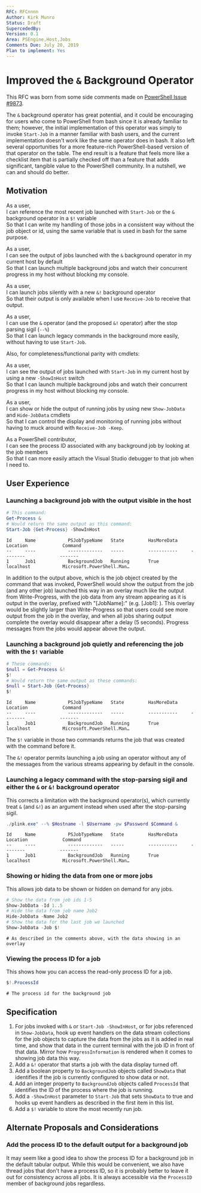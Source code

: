 ```yaml
---
RFC: RFCnnnn
Author: Kirk Munro
Status: Draft
SupercededBy: 
Version: 0.1
Area: PSEngine,Host,Jobs
Comments Due: July 20, 2019
Plan to implement: Yes
---
```


# Improved the `&` Background Operator

This RFC was born from some side comments made on [PowerShell Issue #9873](https://github.com/PowerShell/PowerShell/issues/9873#issuecomment-501289658).

The `&` background operator has great potential, and it could be encouraging
for users who come to PowerShell from bash since it is already familiar to
them; however, the initial implementation of this operator was simply to
invoke `Start-Job` in a manner familiar with bash users, and the current
implementation doesn't work like the same operator does in bash. It also left
several opportunities for a more feature-rich PowerShell-based version of that
operator on the table. The end result is a feature that feels more like a
checklist item that is partially checked off than a feature that adds
significant, tangible value to the PowerShell community. In a nutshell, we can
and should do better.

## Motivation

As a user,<br/>
I can reference the most recent job launched with `Start-Job` or the `&` background operator in a `$!` variable<br/>
So that I can write my handling of those jobs in a consistent way without the job object or id, using the same variable that is used in bash for the same purpose.

As a user,<br/>
I can see the output of jobs launched with the `&` background operator in my current host by default<br/>
So that I can launch multiple background jobs and watch their concurrent progress in my host without blocking my console.

As a user,<br/>
I can launch jobs silently with a new `&!` background operator<br/>
So that their output is only available when I use `Receive-Job` to receive that output.

As a user,<br/>
I can use the `&` operator (and the proposed `&!` operator) after the stop parsing sigil (`--%`)<br/>
So that I can launch legacy commands in the background more easily, without having to use `Start-Job`.

Also, for completeness/functional parity with cmdlets:

As a user,<br/>
I can see the output of jobs launched with `Start-Job` in my current host by using a new `-ShowInHost` switch<br/>
So that I can launch multiple background jobs and watch their concurrent progress in my host without blocking my console.

As a user,<br/>
I can show or hide the output of running jobs by using new `Show-JobData` and `Hide-JobData` cmdlets<br/>
So that I can control the display and monitoring of running jobs without having to muck around with `Receive-Job -Keep`.

As a PowerShell contributor,<br/>
I can see the process ID associated with any background job by looking at the job members<br/>
So that I can more easily attach the Visual Studio debugger to that job when I need to.

## User Experience

### Launching a background job with the output visible in the host

```powershell
# This command:
Get-Process &
# Would return the same output as this command:
Start-Job {Get-Process} -ShowInHost
```

```output
Id     Name            PSJobTypeName   State         HasMoreData     Location             Command
--     ----            -------------   -----         -----------     --------             -------
1      Job1            BackgroundJob   Running       True            localhost            Microsoft.PowerShell.Man…
```

In addition to the output above, which is the job object created by the command
that was invoked, PowerShell would show the output from the job (and any other
job) launched this way in an overlay much like the output from Write-Progress,
with the job data from any stream appearing as it is output in the overlay,
prefixed with "[JobName]:" (e.g. [Job1]: ). This overlay would be slightly
larger than Write-Progress so that users could see more output from the job in
the overlay, and when all jobs sharing output complete the overlay would
disappear after a delay (5 seconds). Progress messages from the jobs would
appear above the output.

### Launching a background job quietly and referencing the job with the `$!` variable

```powershell
# These commands:
$null = Get-Process &!
$!
# Would return the same output as these commands:
$null = Start-Job {Get-Process}
$!
```

```output
Id     Name            PSJobTypeName   State         HasMoreData     Location             Command
--     ----            -------------   -----         -----------     --------             -------
1      Job1            BackgroundJob   Running       True            localhost            Microsoft.PowerShell.Man…
```

The `$!` variable in those two commands returns the job that was created with
the command before it.

The `&!` operator permits launching a job using an operator without any of the
messages from the various streams appearing by default in the console.

### Launching a legacy command with the stop-parsing sigil and either the `&` or `&!` background operator

This corrects a limitation with the background operator(s), which currently
treat `&` (and `&!`) as an argument instead when used after the stop-parsing
sigil.

```powershell
./plink.exe" --% $Hostname -l $Username -pw $Password $Command &
```

```output
Id     Name            PSJobTypeName   State         HasMoreData     Location             Command
--     ----            -------------   -----         -----------     --------             -------
1      Job1            BackgroundJob   Running       True            localhost            Microsoft.PowerShell.Man…
```

### Showing or hiding the data from one or more jobs

This allows job data to be shown or hidden on demand for any jobs.

```powershell
# Show the data from job ids 1-5
Show-JobData -Id 1..5
# Hide the data from job name Job2
Hide-JobData -Name Job2
# Show the data for the last job we launched
Show-JobData -Job $!
```

```output
# As described in the comments above, with the data showing in an overlay
```

### Viewing the process ID for a job

This shows how you can access the read-only process ID for a job.

```powershell
$!.ProcessId
```

```output
# The process id for the background job
```

## Specification

1. For jobs invoked with `&` or `Start-Job -ShowInHost`, or for jobs referenced in `Show-JobData`, hook up event handlers on the data stream collections for the job objects to capture the data from the jobs as it is added in real time, and show that data in the current terminal with the job ID in front of that data. Mirror how `ProgressInformation` is rendered when it comes to showing job data this way.
1. Add a `&!` operator that starts a job with the data display turned off.
1. Add a boolean property to `BackgroundJob` objects called `ShowData` that identifies if the job is currently configured to show data or not.
1. Add an integer property to `BackgroundJob` objects called `ProcessId` that identifies the ID of the process where the job is running.
1. Add a `-ShowInHost` parameter to `Start-Job` that sets `ShowData` to true and hooks up event handlers as described in the first item in this list.
1. Add a `$!` variable to store the most recently run job.

## Alternate Proposals and Considerations

### Add the process ID to the default output for a background job

It may seem like a good idea to show the process ID for a background job in the default tabular output. While this would be convenient, we also have thread jobs that don't have a process ID, so it is probably better to leave it out for consistency across all jobs. It is always accessible via the `ProcessID` member of background jobs regardless.
